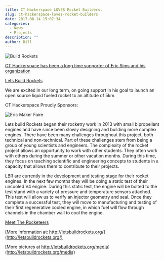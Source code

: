 ```yaml
---
title: CT Hackerspace LOVES Rocket Builders.
slug: ct-hackerspace-loves-rocket-builders
date: 2017-08-14 15:07:34
categories:
  - News
  - Projects
description: ""
author: Bill
---
```



![Build Rockets](/uploads/2017/08/lets-build-rockets-logo.jpg)

[CT Hackerspace has been a long time supporter of Eric Sims and his organization](http://letsbuildrockets.org/sponsors)

[Lets Build Rockets](http://letsbuildrockets.org/index)

We are excited in our long term, on going support in his goal to launch an open source liquid fueled rocket to an altitude of 5km.

CT Hackerspace Proudly Sponsors:

![Eric Maker Faire](http://letsbuildrockets.org/Assets/ImportantImages/eric-maker-faire.jpg)

Lets build Rockets began their rocketry work in 2013 with small bipropellant engines and have since been slowly designing and building more complex engines. There have been many challenges throughout this project, both technical and non-technical. Part of these challenges stem from being a group of young scientists and engineers. The complexity of the rocket project allows an opportunity to work with other students. They often work with others during the summer or other vacation months. During this time, they focus on teaching scientific and engineering concepts to students in a capacity that allows them to contribute to their projects.

LBR are currently in the development and testing stage for their rocket engines. In the next few months they will be doing a static test of their uncooled V4 engine. During this static test, the engine will be bolted to the test stand with a variety of pressure and temperature sensors attached. This test will allow us to verify an injector geometry and seal. Once they complete a successful test, they will move to manufacturing and testing of their first regenerative cooled engine, in which fuel will flow through channels in the chamber wall to cool the engine.

[Meet The Rocketeers](http://letsbuildrockets.org/about)

[More information at: http://letsbuildrockets.org/](http://letsbuildrockets.org/)

[More pictures at http://letsbuildrockets.org/media](http://letsbuildrockets.org/media)
